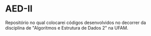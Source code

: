 # AED-II
Repositório no qual colocarei códigos desenvolvidos no decorrer da disciplina de "Algoritmos e Estrutura de Dados 2" na UFAM.
